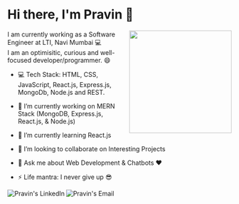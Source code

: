 # Hi there, I'm Pravin 👋
<img align='right' src="https://media.giphy.com/media/3o7qE1YN7aBOFPRw8E/giphy.gif" width="230">

I am currently working as a Software Engineer at LTI, Navi Mumbai :computer:<br>
I am an optimisitic, curious and well-focused developer/programmer. :smile: <br>

- :computer: Tech Stack: HTML, CSS, JavaScript, React.js, Express.js, MongoDb, Node.js and REST.

- 🔭 I’m currently working on MERN Stack (MongoDB, Express.js, React.js, & Node.js)
- 🌱 I’m currently learning React.js
- 👯 I’m looking to collaborate on Interesting Projects
- 💬 Ask me about Web Development & Chatbots :heart:
- ⚡ Life mantra: I never give up :sunglasses:

<a href="https://www.linkedin.com/in/pravin--sharma/">
  <img align="left" alt="Pravin's LinkedIn" src="https://img.icons8.com/dusk/51/000000/linkedin.png"/>
</a>

<a href="mailto:pravinsharma9610@gmail.com">
  <img align="left" alt="Pravin's Email" src="https://img.icons8.com/dusk/51/000000/google-plus.png"/>
</a>
